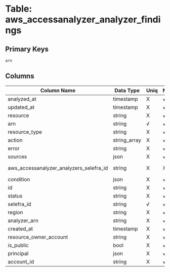 # Table: aws_accessanalyzer_analyzer_findings

## Primary Keys 

```
arn
```


## Columns 

|  Column Name   |  Data Type  | Uniq | Nullable | Description | 
|  ----  | ----  | ----  | ----  | ---- | 
| analyzed_at | timestamp | X | √ |  | 
| updated_at | timestamp | X | √ |  | 
| resource | string | X | √ |  | 
| arn | string | √ | √ |  | 
| resource_type | string | X | √ |  | 
| action | string_array | X | √ |  | 
| error | string | X | √ |  | 
| sources | json | X | √ |  | 
| aws_accessanalyzer_analyzers_selefra_id | string | X | X | fk to aws_accessanalyzer_analyzers.selefra_id | 
| condition | json | X | √ |  | 
| id | string | X | √ |  | 
| status | string | X | √ |  | 
| selefra_id | string | √ | √ | primary keys value md5 | 
| region | string | X | √ |  | 
| analyzer_arn | string | X | √ |  | 
| created_at | timestamp | X | √ |  | 
| resource_owner_account | string | X | √ |  | 
| is_public | bool | X | √ |  | 
| principal | json | X | √ |  | 
| account_id | string | X | √ |  | 


